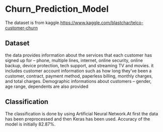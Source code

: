 # Churn_Prediction_Model
The dataset is from kaggle.https://www.kaggle.com/blastchar/telco-customer-churn 
## Dataset
the data provides information about the services that each customer has signed up for – phone, multiple lines, internet, online security, online backup, device protection, tech support, and streaming TV and movies. it includes customer account information such as how long they’ve been a customer, contract, payment method, paperless billing, monthly charges, and total charges. Demographic informations about customers – gender, age range, dependents are also provided
## Classification
The classification is done by using Artificial Neural Network.At first the data has been preprocessed and then Keras has been used. Accuracy of the model is initially 82.87%. 

